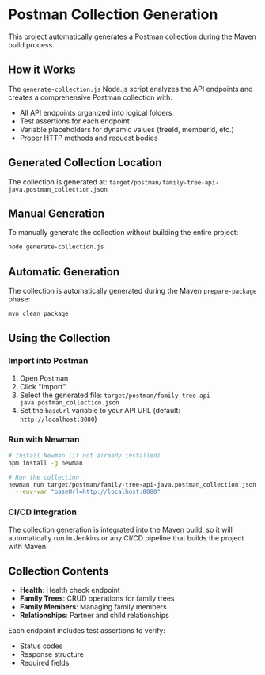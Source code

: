 # Postman Collection Generation

This project automatically generates a Postman collection during the Maven build process.

## How it Works

The `generate-collection.js` Node.js script analyzes the API endpoints and creates a comprehensive Postman collection with:
- All API endpoints organized into logical folders
- Test assertions for each endpoint
- Variable placeholders for dynamic values (treeId, memberId, etc.)
- Proper HTTP methods and request bodies

## Generated Collection Location

The collection is generated at: `target/postman/family-tree-api-java.postman_collection.json`

## Manual Generation

To manually generate the collection without building the entire project:

```bash
node generate-collection.js
```

## Automatic Generation

The collection is automatically generated during the Maven `prepare-package` phase:

```bash
mvn clean package
```

## Using the Collection

### Import into Postman
1. Open Postman
2. Click "Import"
3. Select the generated file: `target/postman/family-tree-api-java.postman_collection.json`
4. Set the `baseUrl` variable to your API URL (default: `http://localhost:8080`)

### Run with Newman
```bash
# Install Newman (if not already installed)
npm install -g newman

# Run the collection
newman run target/postman/family-tree-api-java.postman_collection.json \
  --env-var "baseUrl=http://localhost:8080"
```

### CI/CD Integration

The collection generation is integrated into the Maven build, so it will automatically run in Jenkins or any CI/CD pipeline that builds the project with Maven.

## Collection Contents

- **Health**: Health check endpoint
- **Family Trees**: CRUD operations for family trees
- **Family Members**: Managing family members
- **Relationships**: Partner and child relationships

Each endpoint includes test assertions to verify:
- Status codes
- Response structure
- Required fields
